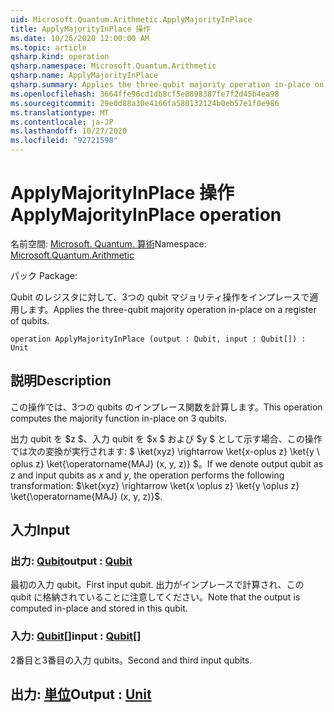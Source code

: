 ```yaml
---
uid: Microsoft.Quantum.Arithmetic.ApplyMajorityInPlace
title: ApplyMajorityInPlace 操作
ms.date: 10/26/2020 12:00:00 AM
ms.topic: article
qsharp.kind: operation
qsharp.namespace: Microsoft.Quantum.Arithmetic
qsharp.name: ApplyMajorityInPlace
qsharp.summary: Applies the three-qubit majority operation in-place on a register of qubits.
ms.openlocfilehash: 3664ffe96cd1db8cf5e8898387fe7f2d45b4ea98
ms.sourcegitcommit: 29e0d88a30e4166fa580132124b0eb57e1f0e986
ms.translationtype: MT
ms.contentlocale: ja-JP
ms.lasthandoff: 10/27/2020
ms.locfileid: "92721598"
---
```

# <a name="applymajorityinplace-operation"></a><span data-ttu-id="41998-102">ApplyMajorityInPlace 操作</span><span class="sxs-lookup"><span data-stu-id="41998-102">ApplyMajorityInPlace operation</span></span>

<span data-ttu-id="41998-103">名前空間: [Microsoft. Quantum. 算術](xref:Microsoft.Quantum.Arithmetic)</span><span class="sxs-lookup"><span data-stu-id="41998-103">Namespace: [Microsoft.Quantum.Arithmetic](xref:Microsoft.Quantum.Arithmetic)</span></span>

<span data-ttu-id="41998-104">パック [](https://nuget.org/packages/)</span><span class="sxs-lookup"><span data-stu-id="41998-104">Package: [](https://nuget.org/packages/)</span></span>


<span data-ttu-id="41998-105">Qubit のレジスタに対して、3つの qubit マジョリティ操作をインプレースで適用します。</span><span class="sxs-lookup"><span data-stu-id="41998-105">Applies the three-qubit majority operation in-place on a register of qubits.</span></span>

```qsharp
operation ApplyMajorityInPlace (output : Qubit, input : Qubit[]) : Unit
```


## <a name="description"></a><span data-ttu-id="41998-106">説明</span><span class="sxs-lookup"><span data-stu-id="41998-106">Description</span></span>

<span data-ttu-id="41998-107">この操作では、3つの qubits のインプレース関数を計算します。</span><span class="sxs-lookup"><span data-stu-id="41998-107">This operation computes the majority function in-place on 3 qubits.</span></span>

<span data-ttu-id="41998-108">出力 qubit を $z $、入力 qubit を $x $ および $y $ として示す場合、この操作では次の変換が実行されます: $ \ket{xyz} \rightarrow \ket{x-oplus z} \ket{y \ oplus z} \ket{\operatorname{MAJ} (x, y, z)} $。</span><span class="sxs-lookup"><span data-stu-id="41998-108">If we denote output qubit as $z$ and input qubits as $x$ and $y$, the operation performs the following transformation: $\ket{xyz} \rightarrow \ket{x \oplus z} \ket{y \oplus z} \ket{\operatorname{MAJ} (x, y, z)}$.</span></span>

## <a name="input"></a><span data-ttu-id="41998-109">入力</span><span class="sxs-lookup"><span data-stu-id="41998-109">Input</span></span>

### <a name="output--qubit"></a><span data-ttu-id="41998-110">出力: [Qubit](xref:microsoft.quantum.lang-ref.qubit)</span><span class="sxs-lookup"><span data-stu-id="41998-110">output : [Qubit](xref:microsoft.quantum.lang-ref.qubit)</span></span>

<span data-ttu-id="41998-111">最初の入力 qubit。</span><span class="sxs-lookup"><span data-stu-id="41998-111">First input qubit.</span></span> <span data-ttu-id="41998-112">出力がインプレースで計算され、この qubit に格納されていることに注意してください。</span><span class="sxs-lookup"><span data-stu-id="41998-112">Note that the output is computed in-place and stored in this qubit.</span></span>


### <a name="input--qubit"></a><span data-ttu-id="41998-113">入力: [Qubit](xref:microsoft.quantum.lang-ref.qubit)[]</span><span class="sxs-lookup"><span data-stu-id="41998-113">input : [Qubit](xref:microsoft.quantum.lang-ref.qubit)[]</span></span>

<span data-ttu-id="41998-114">2番目と3番目の入力 qubits。</span><span class="sxs-lookup"><span data-stu-id="41998-114">Second and third input qubits.</span></span>



## <a name="output--unit"></a><span data-ttu-id="41998-115">出力: [単位](xref:microsoft.quantum.lang-ref.unit)</span><span class="sxs-lookup"><span data-stu-id="41998-115">Output : [Unit](xref:microsoft.quantum.lang-ref.unit)</span></span>

